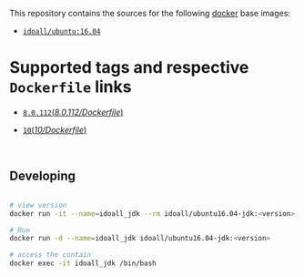 This repository contains the sources for the following [docker](https://docker.io) base images:

- [`idoall/ubuntu:16.04`](https://hub.docker.com/r/idoall/ubuntu/)



# Supported tags and respective `Dockerfile` links

- [`8.0.112`(*8.0.112/Dockerfile*)](https://github.com/idoall/docker/blob/master/ubuntu16.04-jdk/8.0.112/Dockerfile)

- [`10`(*10/Dockerfile*)](https://github.com/idoall/docker/blob/master/ubuntu16.04-jdk/10/Dockerfile)

  ​

## Developing

```bash

# view version
docker run -it --name=idoall_jdk --rm idoall/ubuntu16.04-jdk:<version> java -version

# Run
docker run -d --name=idoall_jdk idoall/ubuntu16.04-jdk:<version>

# access the contain
docker exec -it idoall_jdk /bin/bash
```
